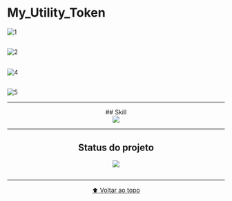 # My_Utility_Token

![1](https://user-images.githubusercontent.com/22229127/210355870-25fa7802-1bf6-47b6-a580-3527517e36b2.png)

##

![2](https://user-images.githubusercontent.com/22229127/210355957-361e0da3-4e60-492d-ae6a-0d233bdf9a1c.png)

##

![4](https://user-images.githubusercontent.com/22229127/210356289-29a83674-bb98-473f-95db-b8da35314078.png)

##

![5](https://user-images.githubusercontent.com/22229127/210356348-37d067e9-26c8-4b38-97b1-6f2324185c8e.png)

---

<div align="center">
## Skill

<div align="center">
<img src="https://skillicons.dev/icons?i=solidity" />

---

## Status do projeto

<img src="http://img.shields.io/static/v1?label=STATUS&message=DONE&color=green&style=for-the-badge">

##

---

[⬆ Voltar ao topo](https://github.com/muriloolegini/My_Utility_Token/)
</div>
</div>
